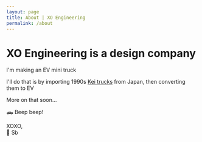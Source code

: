 ```yaml
---
layout: page
title: About | XO Engineering
permalink: /about
---
```


# **XO Engineering** is a design company

I'm making an EV mini truck

I'll do that is by importing 1990s
[Kei trucks](https://en.wikipedia.org/wiki/Kei_truck) from Japan,
then converting them to EV

More on that soon…

🛻 Beep beep!

XOXO, <br>
🖤 Sb
